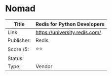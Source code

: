 # Nomad

Title | Redis for Python Developers
------|-------------
Link: | https://university.redis.com/
Publisher: | Redis
Score /5: | ⭐️⭐️
Status:|  
Type: | Vendor